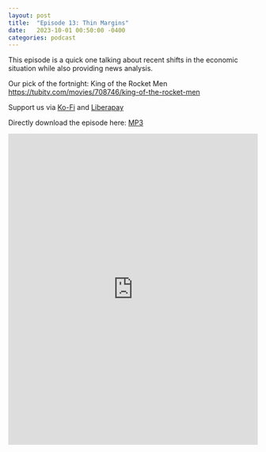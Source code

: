 ```yaml
---
layout: post
title:  "Episode 13: Thin Margins"
date:   2023-10-01 00:50:00 -0400
categories: podcast
---
```

This episode is a quick one talking about recent shifts in the economic situation while also providing news analysis.

Our pick of the fortnight: King of the Rocket Men <https://tubitv.com/movies/708746/king-of-the-rocket-men>  

Support us via [Ko-Fi](https://ko-fi.com/smkellat) and [Liberapay](https://liberapay.com/smkellat)  

Directly download the episode here: [MP3](https://open.acast.com/public/streams/6410a80dec813e00110faed2/episodes/6518fe3d2843410011f41e45.mp3)  

<iframe src="https://embed.acast.com/6410a80dec813e00110faed2?theme=light&episode-order=desc&accentColor=161616&bgColor=10c2ee&secondaryColor=161616&font-family=Exo%202&font-src=https%3A%2F%2Ffonts.googleapis.com%2Fcss%3Ffamily%3DExo%2B2&feed=true" frameBorder="0" width="100%" height="630px"></iframe>
